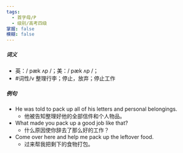 ```yaml
---
tags:
  - 首字母/P
  - 级别/高考四级
掌握: false
模糊: false
---
```

##### 词义
- 英：/ pæk ʌp /；美：/ pæk ʌp /；
- #词性/v  整理行李；停止，放弃；停止工作
##### 例句
- He was told to pack up all of his letters and personal belongings.
	- 他被告知整理好他的全部信件和个人物品。
- What made you pack up a good job like that?
	- 什么原因使你辞去了那么好的工作？
- Come over here and help me pack up the leftover food.
	- 过来帮我把剩下的食物打包。
